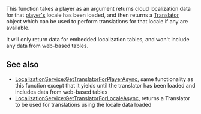 This function takes a player as an argument returns cloud localization data for that [player's](https://developer.roblox.com/en-us/api-reference/class/Player) locale has been loaded, and then returns a [Translator](https://developer.roblox.com/en-us/api-reference/class/Translator) object which can be used to perform translations for that locale if any are available.

It will only return data for embedded localization tables, and won't include any data from web-based tables.

See also
--------

*   [LocalizationService:GetTranslatorForPlayerAsync](https://developer.roblox.com/en-us/api-reference/function/LocalizationService/GetTranslatorForPlayerAsync), same functionality as this function except that it yields until the translator has been loaded and includes data from web-based tables
*   [LocalizationService:GetTranslatorForLocaleAsync](https://developer.roblox.com/en-us/api-reference/function/LocalizationService/GetTranslatorForLocaleAsync), returns a Translator to be used for translations using the locale data loaded